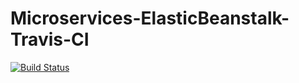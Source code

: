 # Microservices-ElasticBeanstalk-Travis-CI 

[![Build Status](https://travis-ci.org/VladimirTambovtsev/Microservices-ElasticBeanstalk-Travis-CI.svg?branch=main)](https://travis-ci.org/VladimirTambovtsev/Microservices-ElasticBeanstalk-Travis-CI)